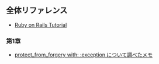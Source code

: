 ## 全体リファレンス

- [Ruby on Rails Tutorial](https://railstutorial.jp/)

### 第1章
- [protect_from_forgery with: :exception について調べたメモ](https://qiita.com/munaita_/items/0739965bcb31bf430e47)
